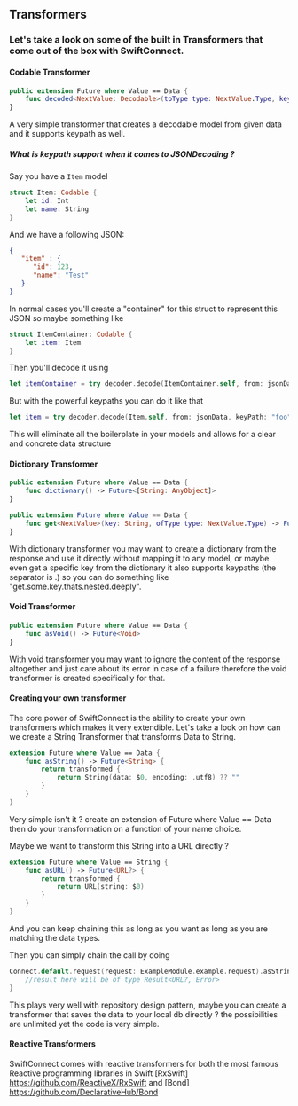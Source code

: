 ## Transformers

### Let's take a look on some of the built in Transformers that come out of the box with SwiftConnect.

#### Codable Transformer
```swift
public extension Future where Value == Data {
    func decoded<NextValue: Decodable>(toType type: NextValue.Type, keyPath: String = "") -> Future<NextValue>
}
```

A very simple transformer that creates a decodable model from given data and it supports keypath as well.

#####  What is keypath support when it comes to JSONDecoding ?

Say you have a `Item` model
```swift
struct Item: Codable {
    let id: Int
    let name: String
}
```

And we have a following JSON:
```JSON
{
   "item" : {
      "id": 123,
      "name": "Test"
   }
}
```

In normal cases you'll create a "container" for this struct to represent this JSON so maybe something like 
```swift
struct ItemContainer: Codable {
    let item: Item
}
```

Then you'll decode it using
```swift
let itemContainer = try decoder.decode(ItemContainer.self, from: jsonData)
```

But with the powerful keypaths you can do it like that
```swift
let item = try decoder.decode(Item.self, from: jsonData, keyPath: "foo")
```

This will eliminate all the boilerplate in your models and allows for a clear and concrete data structure

#### Dictionary Transformer
```swift
public extension Future where Value == Data {
    func dictionary() -> Future<[String: AnyObject]>
}

public extension Future where Value == Data {
    func get<NextValue>(key: String, ofType type: NextValue.Type) -> Future<NextValue?>
}
```

With dictionary transformer you may want to create a dictionary from the response and use it directly without mapping it to any model, or maybe even get a specific key from the dictionary it also supports keypaths (the separator is .) so you can do something like "get.some.key.thats.nested.deeply".

#### Void Transformer
```swift
public extension Future where Value == Data {
    func asVoid() -> Future<Void>
}
```

With void transformer you may want to ignore the content of the response altogether and just care about its error in case of a failure therefore the void transformer is created specifically for that.

#### Creating your own transformer

The core power of SwiftConnect is the ability to create your own transformers which makes it very extendible.
Let's take a look on how can we create a String Transformer that transforms Data to String.

```swift
extension Future where Value == Data {
    func asString() -> Future<String> {
        return transformed {
            return String(data: $0, encoding: .utf8) ?? ""
        }
    }
}
```

Very simple isn't it ? create an extension of Future where Value == Data then do your transformation on a function of your name choice.

Maybe we want to transform this String into a URL directly ?
```swift
extension Future where Value == String {
    func asURL() -> Future<URL?> {
        return transformed {
            return URL(string: $0)
        }
    }
}
```

And you can keep chaining this as long as you want as long as you are matching the data types.

Then you can simply chain the call by doing

```swift
Connect.default.request(request: ExampleModule.example.request).asString().asURL().observe { result in
    //result here will be of type Result<URL?, Error>
}
```

This plays very well with repository design pattern, maybe you can create a transformer that saves the data to your local db directly ? the possibilities are unlimited yet the code is very simple.

#### Reactive Transformers

SwiftConnect comes with reactive transformers for both the most famous Reactive programming libraries in Swift [RxSwift] https://github.com/ReactiveX/RxSwift and [Bond] https://github.com/DeclarativeHub/Bond
